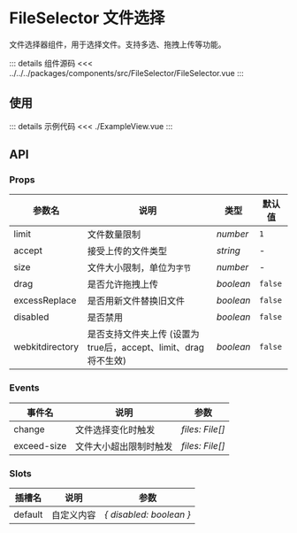 # FileSelector 文件选择

文件选择器组件，用于选择文件。支持多选、拖拽上传等功能。

::: details 组件源码
<<< ../../../packages/components/src/FileSelector/FileSelector.vue
:::

## 使用

<script lang="ts" setup>
import ExampleView from './ExampleView.vue'
</script>

<ExampleView />

::: details 示例代码
<<< ./ExampleView.vue
:::

## API

### Props

| 参数名 | 说明 | 类型 | 默认值 |
| --- | --- | --- | --- |
| limit | 文件数量限制 | _number_ | `1` |
| accept | 接受上传的文件类型 | _string_ | - |
| size | 文件大小限制，单位为`字节` | _number_ | - |
| drag | 是否允许拖拽上传 | _boolean_ | `false` |
| excessReplace | 是否用新文件替换旧文件 | _boolean_ | `false` |
| disabled | 是否禁用 | _boolean_ | `false` |
| webkitdirectory | 是否支持文件夹上传 (设置为true后，accept、limit、drag将不生效) | _boolean_ | `false` |

### Events

| 事件名 | 说明 | 参数 |
| --- | --- | --- |
| change | 文件选择变化时触发 | _files: File[]_ |
| exceed-size | 文件大小超出限制时触发 | _files: File[]_ |

### Slots

| 插槽名 | 说明 | 参数 |
| --- | --- | --- |
| default | 自定义内容 | _{ disabled: boolean }_ |
